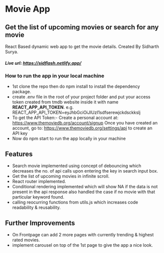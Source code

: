 # Movie App
## Get the list of upcoming movies or search for any movie
React Based dynamic web app to get the movie details. Created By Sidharth Surya.

##### Live url: https://sidflash.netlify.app/
### How to run the app in your local machine
- 1st clone the repo then do npm install to install the dependency package.
- create .env file in the root of your project folder and put your access token created from tmdb website inside it with name **REACT_APP_API_TOKEN**.
    e.g. REACT_APP_API_TOKEN=eyJhbGciOiJIUzI1sdfserewjckdsckkslj
- To get the API Token:- Create a personal account at: https://www.themoviedb.org/account/signup Once you have created an account, go to: https://www.themoviedb.org/settings/api to create an API key
- Now do npm start to run the app locally in your machine


## Features

- Search movie implemented using concept of debouncing which decreases the no. of api calls upon entering the key in search input box.
- Get the list of upcoming movies in infinite scroll.
- React router implemented.
- Conditional rendering implemented which will show NA if the data is not present in the api response also handled the case if no movie with that particular keyword found.
- calling reocurring functions from utils.js which increases code readability & reusability.


## Further Improvements

- On Frontpage can add 2 more pages with currently trending & highest rated movies.
- implement carousel on top of the 1st page to give the app a nice look.
